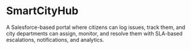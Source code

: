 # SmartCityHub
A Salesforce-based portal where citizens can log issues, track them, and city departments can assign, monitor, and resolve them with SLA-based escalations, notifications, and analytics.
